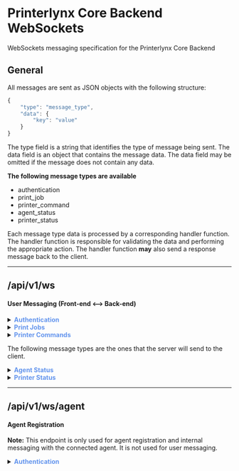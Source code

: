 # Printerlynx Core Backend WebSockets
WebSockets messaging specification for the Printerlynx Core Backend
## General
All messages are sent as JSON objects with the following structure:
```js
{
    "type": "message_type",
    "data": {
        "key": "value"
    }
}
```
The type field is a string that identifies the type of message being sent. The data field is an object that contains the message data. The data field may be omitted if the message does not contain any data.

**The following message types are available**
* authentication
* print_job
* printer_command
* agent_status
* printer_status

Each message type data is processed by a corresponding handler function. The handler function is responsible for validating the data and performing the appropriate action. The handler function **may** also send a response message back to the client.


---

## /api/v1/ws
#### User Messaging (Front-end <--> Back-end)

<details>
<summary><b style="color: cornflowerblue">Authentication</b></summary>

The **authentication** message is used to authenticate the front-end client and establish a websocket connection.

**Client --> Server**
```js
{
    "type": "authentication",
    "data": {
        "token": "eyJ0eXAiOiJKV1QiLCJhbGciOiJIUzI1NiJ9.eyJleHAiOjE3MzI1Njg4MTEsImlzcyI6IlByaW50ZXJseW54Iiwic3ViIjoiMmVmNDQyZmUtYjg5Yy00NDZkLTlkNDMtMDI0NmRhN2UxODM2In0.U11rn1AjfzbAAvWrzMOJHOyiQkcogYF2FJZ0RijqgU0"
    }
}
```
If the token is valid, the server will respond with a success message.
```js
{
    "type": "authentication",
    "data": {
        "status": "OK"
    }
}
```

If the token is invalid, the server will respond with an error message.
```js
{
    "type": "authentication",
    "data": {
        "status": "ERROR",
        "message": "error message"
    }
}
```
</details>

<details>
<summary><b style="color: cornflowerblue">Print Jobs</b></summary>

The **print_job** message is used to send print jobs to the backend. The print job is then forwarded to the appropriate agent and printer.

**Client --> Server**
```js
{
    "type": "print_job",
    "data": {
        "type": "START", // START, PAUSE, RESUME, CANCEL
        "agent_uuid": "7d4ce00f-d60a-4504-96ab-31a83f848722",
        "print_file_uuid": "7d4ce00f-d60a-4504-96ab-31a83f848722",
        "printer_uuid": "7d4ce00f-d60a-4504-96ab-31a83f848722"
    }
}
```
If the message is valid, the server will respond with a success message.
```js
{
    "type": "print_job",
    "data": {
        "status": "OK"
    }
}
```
    
If the message is invalid, the server will respond with an error message.
```js
{
    "type": "print_job",
    "data": {
        "status": "ERROR",
        "message": "error message"
    }
}
```
</details>

<details>
<summary><b style="color: cornflowerblue">Printer Commands</b></summary>

The **printer_command** message is used to send printer G-Code commands to the backend. The command is then forwarded to the appropriate agent and printer.
This allows the front-end client to send commands to the printer.

**Client --> Server**
```js
{
    "type": "printer_command",
    "data": {
        "agent_uuid": "7d4ce00f-d60a-4504-96ab-31a83f848722",
        "printer_uuid": "7d4ce00f-d60a-4504-96ab-31a83f848722"
        "command": "G28"
    }
}
```
If the message is valid, the server will respond with a success message.
```js
{
    "type": "printer_command",
    "data": {
        "status": "OK"
    }
}
```
    
If the message is invalid, the server will respond with an error message.
```js
{
    "type": "printer_command",
    "data": {
        "status": "ERROR",
        "message": "error message"
    }
}
```
</details>

The following message types are the ones that the server will send to the client.
<details>
<summary><b style="color: cornflowerblue">Agent Status</b></summary>

The **agent_status** message is used to let the front-end client know the status of the specified agent.


**Agent has established a connection**
```js
{
    "type": "agent_status",
    "data": {
        "agent_name": "Demo",
        "agent_uuid": "7d4ce00f-d60a-4504-96ab-31a83f848722",
        "status": "online" // online, offline
    }
}
```
**Agent has lost connection**
```js
{
    "type": "agent_status",
    "data": {
        "agent_identifier": "Demo",
        "agent_uuid": "7d4ce00f-d60a-4504-96ab-31a83f848722",
        "status": "offline" // online, offline
    }
}
```


</details>

<details>
<summary><b style="color: cornflowerblue">Printer Status</b></summary>

The **agent_status** message is used to let the front-end client know the status of the specified agent.


**Printer available**
```js
{
    "type": "printer_status",
    "data": {
        "agent_uuid": "7d4ce00f-d60a-4504-96ab-31a83f848722", 
        "printer_uuid": "7d4ce00f-d60a-4504-96ab-31a83f848722",
        "printer_identifier": "Demo",
        "printer_adapter_identifier": "SERIAL",
        "printer_adapter_interface": "/dev/ttyUSB0",
        "status": "available", // available, unavailable, busy
        "job": null // null or object
        "state": {
            "temperature": {
                "bed": 0,
                "tool0": 0,
                "tool1": 0,
                "tool2": 0,
                "tool3": 0
            },
        }
    }
}
```
**Printer unavailable**
```js
{
    "type": "printer_status",
    "data": {
        "agent_uuid": "7d4ce00f-d60a-4504-96ab-31a83f848722", 
        "printer_uuid": "7d4ce00f-d60a-4504-96ab-31a83f848722",
        "printer_identifier": "Demo",
        "status": "unavailable"
    }
}
```
**Printer busy (print job example)**
```js
{
    "type": "printer_status",
    "data": {
        "agent_uuid": "7d4ce00f-d60a-4504-96ab-31a83f848722", 
        "printer_uuid": "7d4ce00f-d60a-4504-96ab-31a83f848722",
        "printer_identifier": "Demo",
        "printer_adapter_identifier": "SERIAL",
        "printer_adapter_interface": "/dev/ttyUSB0",
        "status": "busy",
        "job": {
            "print_file_uuid": "7d4ce00f-d60a-4504-96ab-31a83f848722",
            "name": "File.gcode",
            "size": 4106612, // bytes
            "progress": 0.5, // 0.0 - 1.0
        },
        "state": {
            "temperature": {
                "bed": 0,
                "tool0": 0,
                "tool1": 0,
                "tool2": 0,
                "tool3": 0
            },
        }
    }
}
```


</details>


---

## /api/v1/ws/agent
#### Agent Registration
**Note:** This endpoint is only used for agent registration and internal messaging with the connected agent. It is not used for user messaging.
<details>
<summary><b style="color: cornflowerblue">Authentication</b></summary>

The authentication endpoint is used to authenticate the agent and establish a websocket connection with the backend.

**Note**: The agent must be a valid agent token, not a user token. These are generated through the web interface / RESTful API

**Agent --> Server**
```js
{
    "type": "authentication",
    "data": {
        "token": "J0eXAiOiJKV1QiLCJhbGciOiJIUzI1NiJ9"
    }
}
```
If the token is valid, the server will respond with a success message.
```js
{
    "type": "authentication",
    "data": {
        "status": "success"
    }
}
```

If the token is invalid, the server will respond with an error message.
```js
{
    "type": "authentication",
    "data": {
        "status": "error",
        "message": "Invalid token"
    }
}
```
</details>

